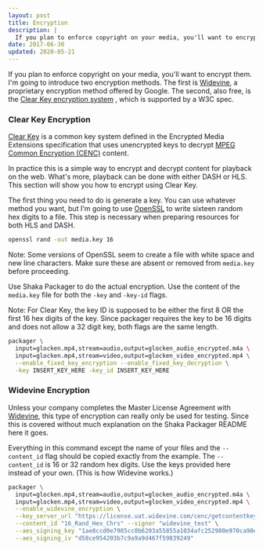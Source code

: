 ```yaml
---
layout: post
title: Encryption
description: |
  If you plan to enforce copyright on your media, you'll want to encrypt them.
date: 2017-06-30
updated: 2020-05-21
---
```


If you plan to enforce copyright on your media, you'll want to encrypt them. I'm
going to introduce two encryption methods. The first is
[Widevine](https://www.widevine.com/wv_drm.html), a proprietary encryption
method offered by Google. The second, also free, is the
[Clear Key encryption system](https://www.w3.org/TR/encrypted-media/#clear-key)
, which is supported by a W3C spec.

### Clear Key Encryption

[Clear Key](https://www.w3.org/TR/encrypted-media/#clear-key)
is a common key system defined in the Encrypted Media Extensions specification
that uses unencrypted keys to decrypt
[MPEG Common Encryption (CENC)](https://en.wikipedia.org/wiki/MPEG_Common_Encryption)
content.

In practice this is a simple way to encrypt and decrypt content for playback on
the web. What's more, playback can be done with either DASH or HLS.  This
section will show you how to encrypt using Clear Key.

The first thing you need to do is generate a key. You can use whatever method
you want, but I'm going to use [OpenSSL](https://www.openssl.org/) to write
sixteen random hex digits to a file. This step is necessary when preparing
resources for both HLS and DASH.

```bash
openssl rand -out media.key 16
```

Note: Some versions of OpenSSL seem to create a file with white space and new
line characters. Make sure these are absent or removed from `media.key` before
proceeding.

Use Shaka Packager to do the actual encryption. Use the content of the
`media.key` file for both the `-key` and `-key-id` flags.

Note: For Clear Key, the key ID is supposed to be either the first 8 OR the
first 16 hex digits of the key. Since packager requires the key to be 16
digits and does not allow a 32 digit key, both flags are the same length.

```bash
packager \
  input=glocken.mp4,stream=audio,output=glocken_audio_encrypted.m4a \
  input=glocken.mp4,stream=video,output=glocken_video_encrypted.mp4 \
  --enable_fixed_key_encryption --enable_fixed_key_decryption \
  -key INSERT_KEY_HERE -key_id INSERT_KEY_HERE
```

### Widevine Encryption

Unless your company completes the Master License Agreement with
[Widevine](http://www.widevine.com/contact.html), this type of encryption
can really only be used for testing. Since this is covered without much
explanation on the Shaka Packager README here it goes.

Everything in this command except the name of your files and the `--content_id`
flag should be copied exactly from the example. The `--content_id` is 16 or 32
random hex digits. Use the keys provided here instead of your own. (This is how
Widevine works.)

```bash
packager \
  input=glocken.mp4,stream=audio,output=glocken_audio_encrypted.m4a \
  input=glocken.mp4,stream=video,output=glocken_video_encrypted.mp4 \
  --enable_widevine_encryption \
  --key_server_url "https://license.uat.widevine.com/cenc/getcontentkey/widevine_test" \
  --content_id "16_Rand_Hex_Chrs" --signer "widevine_test" \
  --aes_signing_key "1ae8ccd0e7985cc0b6203a55855a1034afc252980e970ca90e5202689f947ab9" \
  --aes_signing_iv "d58ce954203b7c9a9a9d467f59839249"
